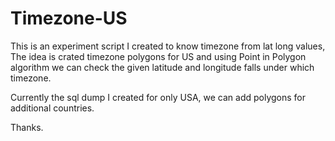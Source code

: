 Timezone-US
===========

This is an experiment script I created to know timezone from lat long values, The idea is crated timezone polygons for US and using Point in Polygon algorithm we can check the given latitude and longitude falls under which timezone.

Currently the sql dump I created for only USA, we can add polygons for additional countries.

Thanks.
